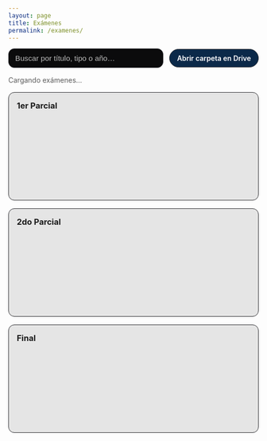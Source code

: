 ```yaml
---
layout: page
title: Exámenes
permalink: /examenes/
---
```


<div class="exams-page">

  <div class="exams-actions">
    <input id="exams-search" class="search" type="search" placeholder="Buscar por título, tipo o año…">
    <a class="btn-drive" href="https://drive.google.com/drive/folders/1w8S--7_W_Tr1DqjTSs2MFHavYgc_LoGd" target="_blank" rel="noopener">
      Abrir carpeta en Drive
    </a>
  </div>

  <div id="exams-status" style="margin:1rem 0;opacity:.7">Cargando exámenes…</div>

  <div class="exam-columns">
    <div class="exam-col">
      <h3>1er Parcial</h3>
      <div id="col-p1" class="chip-list"></div>
    </div>
    <div class="exam-col">
      <h3>2do Parcial</h3>
      <div id="col-p2" class="chip-list"></div>
    </div>
    <div class="exam-col">
      <h3>Final</h3>
      <div id="col-final" class="chip-list"></div>
    </div>
  </div>

  <div id="viewer" class="viewer" hidden>
    <div class="viewer-header">
      <span id="v-title"></span>
      <span id="v-meta"></span>
    </div>
    <iframe id="v-iframe" allow="autoplay; fullscreen"></iframe>
  </div>

</div>

<style>
/* ===== Layout general ===== */
.exams-page .exam-columns{
  display:grid;
  grid-template-columns: repeat(auto-fit,minmax(260px,1fr));
  gap:1rem; margin-top:1rem; align-items:start;
}
.exams-page .exam-col{
  display:flex; flex-direction:column; gap:.5rem;
  background: var(--card, rgba(24,24,28,.10));
  border: 1px solid var(--border,#2a2a2e);
  border-radius:12px; padding:1rem;
}
.exams-page .exam-col h3{
  font-weight:700; margin:0 0 .5rem;
}

/* ===== Buscador + Botón Drive ===== */
.exams-page .exams-actions{
  display:flex; gap:.75rem; align-items:center; justify-content:flex-end;
  margin-top:.5rem; margin-bottom:.25rem;
}
.exams-page .btn-drive{
  display:inline-flex; align-items:center; gap:.5rem;
  padding:.55rem .9rem; border-radius:999px; text-decoration:none;
  border:1px solid var(--border,#2a2a2e);
  background: color-mix(in srgb, var(--accent,#0a84ff) 25%, var(--bg,#0b0b0c));
  color:#fff; font-weight:600;
}
.exams-page .btn-drive:hover{
  background: color-mix(in srgb, var(--accent,#0a84ff) 50%, var(--bg,#0b0b0c));
}
.exams-page .search{
  flex:1; max-width:520px;
  border:1px solid var(--border,#2a2a2e);
  border-radius:12px;
  padding:.6rem .8rem;
  font-size:.95rem;
  background:var(--bg,#0b0b0c);
  color:#fff; /* texto blanco */
}
.exams-page .search::placeholder{ color:#bbb; }

/* ===== Chips con scroll (solo 3 visibles) ===== */
.exams-page .chip-list{
  /* ≈ 3 chips (44px) + 2 gaps (.5rem) */
  height: calc(3 * 44px + 2 * .5rem);
  overflow: auto;
  padding-right: .25rem;
  display:flex; flex-direction:column; gap:.5rem;
  scrollbar-width: thin;
  scrollbar-color: var(--border,#5b5b60) transparent;
}
.exams-page .chip-list::-webkit-scrollbar{ width: 10px; }
.exams-page .chip-list::-webkit-scrollbar-track{ background: transparent; }
.exams-page .chip-list::-webkit-scrollbar-thumb{
  background: var(--border,#2a2a2e); border-radius: 999px;
  border: 2px solid transparent; background-clip: padding-box;
}
.exams-page .chip-list::-webkit-scrollbar-thumb:hover{
  background: color-mix(in srgb, var(--accent,#0a84ff) 55%, var(--border,#2a2a2e));
}

.exams-page .chip{
  width:100%; min-height:44px;
  padding:.6rem .8rem;
  border-radius:999px;
  border:1px solid color-mix(in srgb, var(--fg,#fff) 12%, var(--border,#2a2a2e));
  background: color-mix(in srgb, var(--bg,#fff) 86%, transparent);
  color: var(--fg,#f5f5f7);
  transition: outline-color .15s ease, background .15s ease, box-shadow .15s ease;
  display:flex; justify-content:space-between; align-items:center;
}
.exams-page .chip:hover{
  background: color-mix(in srgb, var(--bg,#fff) 75%, var(--accent,#0a84ff) 8%);
  box-shadow: 0 2px 10px rgba(0,0,0,.08);
}
.exams-page .chip span:first-child{
  flex:1 1 auto; min-width:0;
  white-space:nowrap; overflow:hidden; text-overflow:ellipsis;
}
.exams-page .chip .meta{
  flex:0 0 auto; margin-left:.6rem;
  opacity:.7; font-weight:600;
}
.exams-page .chip.active{
  outline: 2.5px solid color-mix(in srgb, var(--accent,#0a84ff) 80%, transparent);
  background: color-mix(in srgb, var(--accent,#0a84ff) 18%, var(--bg,#fff));
  box-shadow: 0 0 0 3px color-mix(in srgb, var(--accent,#0a84ff) 18%, transparent);
}

/* ===== Visor ===== */
.exams-page .viewer{
  margin-top:1.25rem;
  border:1px solid var(--border,#2a2a2e);
  border-radius:12px;
  background: color-mix(in srgb, var(--bg,#fff) 92%, transparent);
  overflow:hidden;
}
.exams-page .viewer-header{
  padding:.6rem .9rem;
  font-weight:600;
  border-bottom:1px solid var(--border,#2a2a2e);
  display:flex; justify-content:space-between; gap:1rem;
  background: color-mix(in srgb, var(--bg,#fff) 85%, transparent);
}
.exams-page #v-title{
  max-width:70%;
  white-space:nowrap; overflow:hidden; text-overflow:ellipsis;
}
.exams-page .viewer iframe{ width:100%; height:80vh; border:0; }
</style>

<script>
/* ===== Config ===== */
const APPS_SCRIPT_URL="https://script.google.com/macros/s/AKfycbwA5EYn_Id6-QwCgINyEPG8D3Y1C0sHG-zZADuV6biXGt5IImLMllOVvFnqc5DVxLor/exec";
const DRIVE_FOLDER_ID="1w8S--7_W_Tr1DqjTSs2MFHavYgc_LoGd";

/* ===== Helpers ===== */
const $ = (q)=>document.querySelector(q);
const $$= (q)=>document.querySelectorAll(q);
const fmt = (d)=>{ const x=new Date(d); return isNaN(x)?'' : x.toLocaleDateString('es-AR',{year:'numeric',month:'short'}); };
const previewURL = (id)=>`https://drive.google.com/file/d/${id}/preview`;

/* Detectar tipo por nombre */
function detectType(name=""){
  const t = name.toLowerCase();
  if (/\b1p\b|parcial\s*1|1er\s*parcial/.test(t)) return "P1";
  if (/\b2p\b|parcial\s*2|2do\s*parcial|segundo\s*parcial/.test(t)) return "P2";
  if (/\bfinal\b/.test(t)) return "FINAL";
  return null;
}

/* Renderizado */
function render(files){
  // agrupar por tipo tras ordenar
  const sorted = [...files].sort((a,b)=>String(b.date||b.modifiedTime).localeCompare(String(a.date||a.modifiedTime)));
  $("#col-p1").innerHTML=""; $("#col-p2").innerHTML=""; $("#col-final").innerHTML="";

  const grouped = {P1:[], P2:[], FINAL:[]};
  for(const f of sorted){
    const t = detectType(f.title || f.name || "");
    if (t) grouped[t].push(f);
  }

  for (const key of ["P1","P2","FINAL"]) {
    const col = key==="P1" ? "#col-p1" : key==="P2" ? "#col-p2" : "#col-final";
    grouped[key].forEach((it)=>{
      const el = document.createElement('button');
      el.className='chip'; el.type='button';
      const title = (it.title || it.name || "").replace(/\.pdf$/i,'');
      const year  = it.date ? new Date(it.date).getFullYear() : '';
      el.innerHTML = `<span>${title}</span><span class="meta">${year?`· ${year}`:''}</span>`;
      el.addEventListener('click', ()=>{
        $$('.chip').forEach(x=>x.classList.remove('active'));
        el.classList.add('active');
        $('#v-title').textContent = title;
        const tipoTxt = key==='P1'?'1er Parcial': key==='P2'?'2do Parcial':'Final';
        $('#v-meta').textContent = [tipoTxt, it.date?fmt(it.date):null].filter(Boolean).join(' · ');
        $('#v-iframe').src = previewURL(it.id);
        $('#viewer').hidden = false;
      });
      $(col).appendChild(el);
    });
  }

  $('#exams-status').hidden = sorted.length > 0;
  if (sorted.length) $$('.chip')[0]?.click();
}

/* ===== Carga (con folderId correcto) ===== */
let ALL = [];
async function loadExams(){
  try{
    const url = `${APPS_SCRIPT_URL}?folderId=${encodeURIComponent(DRIVE_FOLDER_ID)}&onlyPublic=false`;
    const res = await fetch(url, {cache:'no-store'});
    if(!res.ok) throw new Error(`HTTP ${res.status}`);
    const data = await res.json();

    // Soporta {files:[...]} o {items:[...]} según la versión del Apps Script
    const raw = Array.isArray(data.files) ? data.files
              : Array.isArray(data.items) ? data.items
              : [];
    ALL = raw.map(f=>({
      id: f.id,
      title: (f.name || f.title || '').trim(),
      date:  f.modifiedTime || f.modifiedDate || null
    })).filter(x=>x.title.toLowerCase().endsWith('.pdf') || true); // acepta todos; el Apps Script ya filtra PDFs

    render(ALL);

  }catch(err){
    console.error(err);
    $('#exams-status').textContent = "No se pudieron cargar los exámenes. Revisá el Apps Script (Web App pública) y el folderId.";
  }
}

/* Búsqueda local (sin re-fetch) */
$('#exams-search').addEventListener('input', (e)=>{
  const q = e.target.value.trim().toLowerCase();
  const filtered = q ? ALL.filter(f => (f.title||'').toLowerCase().includes(q)) : ALL;
  render(filtered);
});

/* Inicializar */
loadExams();
</script>
